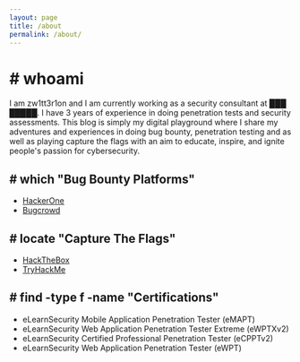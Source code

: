 ```yaml
---
layout: page
title: /about
permalink: /about/
---
```


# # whoami

I am zw1tt3r1on and I am currently working as a security consultant at ███ █████. I have 3 years of experience in doing penetration tests and security assessments. This blog is simply my digital playground where I share my adventures and experiences in doing bug bounty, penetration testing and as well as playing capture the flags with an aim to educate, inspire, and ignite people's passion for cybersecurity.

## # which "Bug Bounty Platforms"

- [HackerOne](https://hackerone.com/zw1tt3r1on)
- [Bugcrowd](https://bugcrowd.com/zw1tt3r1on)

## # locate "Capture The Flags"

- [HackTheBox](https://app.hackthebox.com/profile/958566)
- [TryHackMe](https://tryhackme.com/p/zw1tt3r1on)

## # find -type f -name "Certifications"

- eLearnSecurity Mobile Application Penetration Tester (eMAPT)
- eLearnSecurity Web Application Penetration Tester Extreme (eWPTXv2)
- eLearnSecurity Certified Professional Penetration Tester (eCPPTv2)
- eLearnSecurity Web Application Penetration Tester (eWPT)